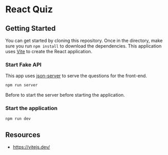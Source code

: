 # React Quiz

## Getting Started

You can get started by cloning this repository. Once in the directory, make sure you run `npm install` to download the dependencies. This application uses [Vite](https://vitejs.dev/guide/) to create the React application.

### Start Fake API

This app uses [json-server](https://github.com/typicode/json-server) to serve the questions for the front-end.

```bash
npm run server
```

Before to start the server before starting the application.

### Start the application

```bash
npm run dev
```

## Resources

- https://vitejs.dev/

